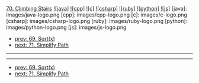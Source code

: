 [70. Climbing Stairs](https://leetcode.com/problems/climbing-stairs/)
[![java]](https://github.com/leetcode-study-group/leetcode-java-solutions/blob/master/070-climbing-stairs.md)
[![cpp]](https://github.com/leetcode-study-group/leetcode-cpp-solutions/blob/master/070-climbing-stairs.md)
[![c]](https://github.com/leetcode-study-group/leetcode-c-solutions/blob/master/070-climbing-stairs.md)
[![csharp]](https://github.com/leetcode-study-group/leetcode-csharp-solutions/blob/master/070-climbing-stairs.md)
[![ruby]](https://github.com/leetcode-study-group/leetcode-ruby-solutions/blob/master/070-climbing-stairs.md)
[![python]](https://github.com/leetcode-study-group/leetcode-python-solutions/blob/master/070-climbing-stairs.md)
[![js]](https://github.com/leetcode-study-group/leetcode-js-solutions/blob/master/070-climbing-stairs.md)
[java]: images/java-logo.png
[cpp]: images/cpp-logo.png
[c]: images/c-logo.png
[csharp]: images/csharp-logo.png
[ruby]: images/ruby-logo.png
[python]: images/python-logo.png
[js]: images/js-logo.png

- [prev: 69. Sqrt(x)](069-sqrtx.md)
- [next: 71. Simplify Path](071-simplify-path.md)

---


---

- [prev: 69. Sqrt(x)](069-sqrtx.md)
- [next: 71. Simplify Path](071-simplify-path.md)
